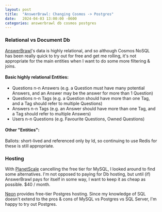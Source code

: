 ```yaml
---
layout: post
title:  "AnswerBrawl: Changing Cosmos -> Postgres"
date:   2024-04-03 13:00:00 -0600
categories: answerbrawl db cosmos postgres
---
```


### Relational vs Document Db
[AnswerBrawl](https://answerbrawl.com)'s data is highly relational, and so although Cosmos NoSQL has been really quick to try out for free and get me rolling, it's not appropriate for the main entities when I want to do some more filtering & joins.

#### Basic highly relational Entities:
* Questions n-n Answers (e.g. a Question must have many potential Answers, and an Answer may be the answer for more than 1 Question)
* Questions n-n Tags (e.g. a Question should have more than one Tag, and a Tag should refer to multiple Questions)
* Answers n-n Tags (e.g. an Answer should have more than one Tag, and a Tag should refer to multiple Answers)
* Users n-n Questions (e.g. Favourite Questions, Owned Questions)

#### Other "Entities":
Ballots: short-lived and referenced only by Id, so continuing to use Redis for these is still appropriate.

### Hosting
With [PlanetScale](https://planetscale.com) cancelling the free tier for MySQL, I looked around to find some alternatives. I'm not opposed to paying for Db hosting, but until (if) AnswerBrawl
pays for itself in some way, I want to keep it as cheap as possible. $40 / month.

[Neon](https://neon.tech) provides free-tier Postgres hosting. Since my knowledge of SQL doesn't extend to the pros & cons of MySQL vs Postgres vs SQL Server, I'm happy to try out Postgres.

